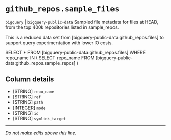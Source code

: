 # `github_repos.sample_files`
`bigquery` | `bigquery-public-data`
Sampled file metadata for files at HEAD, from the top 400k repositories listed in sample_repos.

This is a reduced data set from [bigquery-public-data:github_repos.files] to support query experimentation with lower IO costs.

SELECT * 
FROM [bigquery-public-data:github_repos.files]
WHERE repo_name IN (
    SELECT repo_name
    FROM [bigquery-public-data:github_repos.sample_repos]
    )

## Column details
* [STRING]    `repo_name`
* [STRING]    `ref`
* [STRING]    `path`
* [INTEGER]   `mode`
* [STRING]    `id`
* [STRING]    `symlink_target`

-------------------------------------------------------------------------------
*Do not make edits above this line.*
